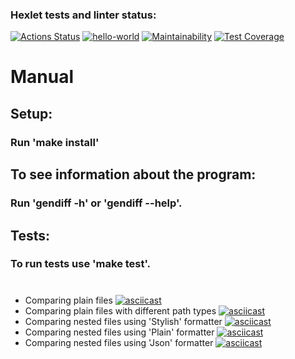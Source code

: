### Hexlet tests and linter status:
[![Actions Status](https://github.com/AndryushchenkoAnton/frontend-project-46/workflows/hexlet-check/badge.svg)](https://github.com/AndryushchenkoAnton/frontend-project-46/actions)
[![hello-world](https://github.com/AndryushchenkoAnton/frontend-project-46/actions/workflows/main.yml/badge.svg)](https://github.com/AndryushchenkoAnton/frontend-project-46/actions/workflows/main.yml)
[![Maintainability](https://api.codeclimate.com/v1/badges/883c52e21d42b9fc209c/maintainability)](https://codeclimate.com/github/AndryushchenkoAnton/frontend-project-46/maintainability)
[![Test Coverage](https://api.codeclimate.com/v1/badges/883c52e21d42b9fc209c/test_coverage)](https://codeclimate.com/github/AndryushchenkoAnton/frontend-project-46/test_coverage)
# Manual
## Setup:
### Run 'make install'
## To see information about the program:
### Run 'gendiff -h' or 'gendiff --help'.
## Tests:
### To run tests use 'make test'.
#
#
+ Comparing plain files
[![asciicast](https://asciinema.org/a/GEGsqnzQIqtWqjwnd28kS2gFF.svg)](https://asciinema.org/a/GEGsqnzQIqtWqjwnd28kS2gFF)
+ Comparing plain files with different path types
[![asciicast](https://asciinema.org/a/heRC6htmwWjFKyT57pEvsGOHS.svg)](https://asciinema.org/a/heRC6htmwWjFKyT57pEvsGOHS)
+ Comparing nested files using 'Stylish' formatter
[![asciicast](https://asciinema.org/a/hfdog6K3PfTtV6LdtDHVs2jJF.svg)](https://asciinema.org/a/hfdog6K3PfTtV6LdtDHVs2jJF)
+ Comparing nested files using 'Plain' formatter 
[![asciicast](https://asciinema.org/a/YHs3w21THP77LvvI6CfH6vLHj.svg)](https://asciinema.org/a/YHs3w21THP77LvvI6CfH6vLHj)
+ Comparing nested files using 'Json' formatter
[![asciicast](https://asciinema.org/a/nth3PVQ6B60yMQoTg2qUfGYBe.svg)](https://asciinema.org/a/nth3PVQ6B60yMQoTg2qUfGYBe)
